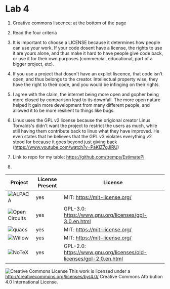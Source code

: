 # Lab 4

1. Creative commons liscence: at the bottom of the page

2. Read the four criteria

3. It is important to choose a LICENSE because it determines how people can use your work. If your code dosent have a license, the rights to use it are yours alone, and thus make it hard to have people give code back, or use it for their own purposes (commercial, educational, part of a bigger project, etc).

4. If you use a project that dosen't have an explict liscence, that code isn't open, and thus belongs to the creator. Intellectual property wise, they have the right to their code, and you would be infinging on their rights.

5. I agree with the claim, the internet being more open and gopher being more closed by comparison lead to its downfall. The more open nature helped it gain more development from many different people, and allowed it to be more resilient to things like bugs. 

6. Linux uses the GPL v2 license because the origional creator Linus Torvalds's didn't want the project to restrict the users as much, while still having them contribute back to linux what they have improved. He even states that he believes that the GPL v3 violates everything v2 stood for because it goes beyond just giving back (https://www.youtube.com/watch?v=PaKIZ7gJlRU)

7. Link to repo for my table: https://github.com/tremps/EstimatePi 

8.

| Project | License Present | License |
| ------- | ------- | --------- |
| ![ALPACA](https://github.com/rpi-alpaca/alpaca)  | yes  | MIT: https://mit-license.org/  |
| ![Open Circuits](https://github.com/opencircuits/opencircuits) | yes | GPL-3.0: https://www.gnu.org/licenses/gpl-3.0.en.html  |
| ![quacs](https://github.com/quacs/quacs) | yes | MIT: https://mit-license.org/  |
| ![Willow]() | yes | MIT: https://mit-license.org/ |
| ![NoTeX](https://github.com/team-notex/notex) | yes | GPL-2.0: https://www.gnu.org/licenses/old-licenses/gpl-2.0.en.html|


![Creative Commons License](https://i.creativecommons.org/l/by/4.0/88x31.png) This work is licensed under a http://creativecommons.org/licenses/by/4.0/ Creative Commons Attribution 4.0 International License.
